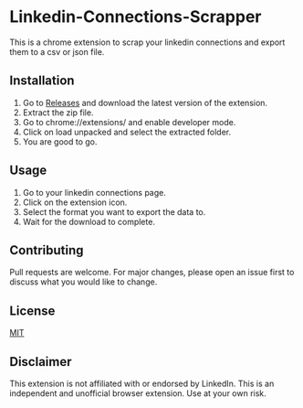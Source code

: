 # Linkedin-Connections-Scrapper

This is a chrome extension to scrap your linkedin connections and export them to a csv or json file.

## Installation

1. Go to [Releases](https://github.com/sayeed205/Linkedin-Connections-Scrapper/releases) and download the latest version of the extension.
2. Extract the zip file.
3. Go to chrome://extensions/ and enable developer mode.
4. Click on load unpacked and select the extracted folder.
5. You are good to go.

## Usage

1. Go to your linkedin connections page.
2. Click on the extension icon.
3. Select the format you want to export the data to.
4. Wait for the download to complete.

## Contributing

Pull requests are welcome. For major changes, please open an issue first to discuss what you would like to change.

## License

[MIT](https://choosealicense.com/licenses/mit/)

## Disclaimer

This extension is not affiliated with or endorsed by LinkedIn. This is an independent and unofficial browser extension. Use at your own risk.
